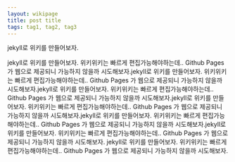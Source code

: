```yaml
---
layout: wikipage
title: post title
tags: tag1, tag2, tag3
---
```

jekyll로 위키를 만들어보자.

jekyll로 위키를 만들어보자. 위키위키는 빠르게 편집가능해야하는데.. Github Pages 가 웹으로 제공되니 가능하지 않을까 시도해보자.jekyll로 위키를 만들어보자. 위키위키는 빠르게 편집가능해야하는데.. Github Pages 가 웹으로 제공되니 가능하지 않을까 시도해보자.jekyll로 위키를 만들어보자. 위키위키는 빠르게 편집가능해야하는데.. Github Pages 가 웹으로 제공되니 가능하지 않을까 시도해보자.jekyll로 위키를 만들어보자. 위키위키는 빠르게 편집가능해야하는데.. Github Pages 가 웹으로 제공되니 가능하지 않을까 시도해보자.jekyll로 위키를 만들어보자. 위키위키는 빠르게 편집가능해야하는데.. Github Pages 가 웹으로 제공되니 가능하지 않을까 시도해보자.jekyll로 위키를 만들어보자. 위키위키는 빠르게 편집가능해야하는데.. Github Pages 가 웹으로 제공되니 가능하지 않을까 시도해보자.      jekyll로 위키를 만들어보자. 위키위키는 빠르게 편집가능해야하는데.. Github Pages 가 웹으로 제공되니 가능하지 않을까 시도해보자. 

